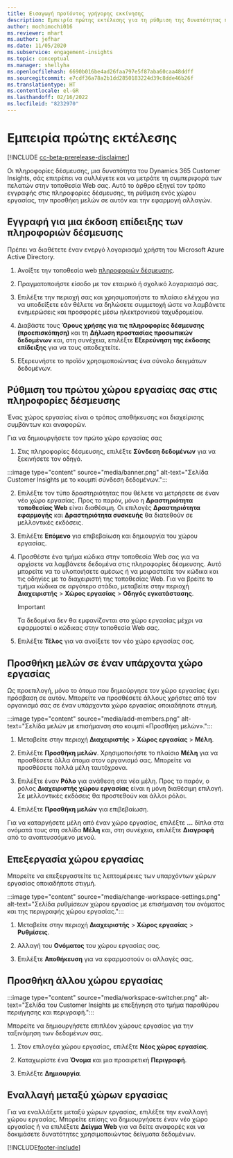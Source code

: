 ```yaml
---
title: Εισαγωγή προϊόντος γρήγορης εκκίνησης
description: Εμπειρία πρώτης εκτέλεσης για τη ρύθμιση της δυνατότητας πληροφοριών δέσμευσης.
author: mochimochi016
ms.reviewer: mhart
ms.author: jefhar
ms.date: 11/05/2020
ms.subservice: engagement-insights
ms.topic: conceptual
ms.manager: shellyha
ms.openlocfilehash: 6690b016be4ad26faa797e5f87aba60caa48ddff
ms.sourcegitcommit: e7cdf36a78a2b1dd2850183224d39c8dde46b26f
ms.translationtype: HT
ms.contentlocale: el-GR
ms.lasthandoff: 02/16/2022
ms.locfileid: "8232970"
---
```

# <a name="first-run-experience"></a>Εμπειρία πρώτης εκτέλεσης

[!INCLUDE [cc-beta-prerelease-disclaimer](includes/cc-beta-prerelease-disclaimer.md)]

Οι πληροφορίες δέσμευσης, μια δυνατότητα του Dynamics 365 Customer Insights, σάς επιτρέπει να συλλέγετε και να μετράτε τη συμπεριφορά των πελατών στην τοποθεσία Web σας. Αυτό το άρθρο εξηγεί τον τρόπο εγγραφής στις πληροφορίες δέσμευσης, τη ρύθμιση ενός χώρου εργασίας, την προσθήκη μελών σε αυτόν και την εφαρμογή αλλαγών.

## <a name="sign-up-for-a-demo-of-engagement-insights"></a>Εγγραφή για μια έκδοση επίδειξης των πληροφοριών δέσμευσης

Πρέπει να διαθέτετε έναν ενεργό λογαριασμό χρήστη του Microsoft Azure Active Directory. 

1. Ανοίξτε την τοποθεσία web [πληροφοριών δέσμευσης](https://home.ci.ai.dynamics.com/app/engagement-insights). 

1. Πραγματοποιήστε είσοδο με τον εταιρικό ή σχολικό λογαριασμό σας.

1. Επιλέξτε την περιοχή σας και χρησιμοποιήστε το πλαίσιο ελέγχου για να υποδείξετε εάν θέλετε να δηλώσετε συμμετοχή ώστε να λαμβάνετε ενημερώσεις και προσφορές μέσω ηλεκτρονικού ταχυδρομείου.

1. Διαβάστε τους **Όρους χρήσης για τις πληροφορίες δέσμευσης (προεπισκόπηση)** και τη **Δήλωση προστασίας προσωπικών δεδομένων** και, στη συνέχεια, επιλέξτε **Εξερεύνηση της έκδοσης επίδειξης** για να τους αποδεχτείτε.

1. Εξερευνήστε το προϊόν χρησιμοποιώντας ένα σύνολο δειγμάτων δεδομένων. 

## <a name="set-up-your-first-workspace-in-engagement-insights"></a>Ρύθμιση του πρώτου χώρου εργασίας σας στις πληροφορίες δέσμευσης

Ένας χώρος εργασίας είναι ο τρόπος αποθήκευσης και διαχείρισης συμβάντων και αναφορών.

Για να δημιουργήσετε τον πρώτο χώρο εργασίας σας

1. Στις πληροφορίες δέσμευσης, επιλέξτε **Σύνδεση δεδομένων** για να ξεκινήσετε τον οδηγό. 

:::image type="content" source="media/banner.png" alt-text="Σελίδα Customer Insights με το κουμπί σύνδεση δεδομένων.":::

2. Επιλέξτε τον τύπο δραστηριότητας που θέλετε να μετρήσετε σε έναν νέο χώρο εργασίας. Προς το παρόν, μόνο η **Δραστηριότητα τοποθεσίας Web** είναι διαθέσιμη. Οι επιλογές **Δραστηριότητα εφαρμογής** και **Δραστηριότητα συσκευής** θα διατεθούν σε μελλοντικές εκδόσεις.

1. Επιλέξτε **Επόμενο** για επιβεβαίωση και δημιουργία του χώρου εργασίας.

1. Προσθέστε ένα τμήμα κώδικα στην τοποθεσία Web σας για να αρχίσετε να λαμβάνετε δεδομένα στις πληροφορίες δέσμευσης. Αυτό μπορείτε να το υλοποιήσετε αμέσως ή να μοιραστείτε τον κώδικα και τις οδηγίες με το διαχειριστή της τοποθεσίας Web. Για να βρείτε το τμήμα κώδικα σε αργότερο στάδιο, μεταβείτε στην περιοχή **Διαχειριστής** > **Χώρος εργασίας** > **Οδηγός εγκατάστασης**.

   > [!IMPORTANT]
   > Τα δεδομένα δεν θα εμφανίζονται στο χώρο εργασίας μέχρι να εφαρμοστεί ο κώδικας στην τοποθεσία Web σας.

1. Επιλέξτε **Τέλος** για να ανοίξετε τον νέο χώρο εργασίας σας. 

## <a name="add-members-to-an-existing-workspace"></a>Προσθήκη μελών σε έναν υπάρχοντα χώρο εργασίας

Ως προεπιλογή, μόνο το άτομο που δημιούργησε τον χώρο εργασίας έχει πρόσβαση σε αυτόν. Μπορείτε να προσθέσετε άλλους χρήστες από τον οργανισμό σας σε έναν υπάρχοντα χώρο εργασίας οποιαδήποτε στιγμή.

:::image type="content" source="media/add-members.png" alt-text="Σελίδα μελών με επισήμανση στο κουμπί «Προσθήκη μελών».":::

1. Μεταβείτε στην περιοχή **Διαχειριστής** > **Χώρος εργασίας** > **Μέλη**.

2. Επιλέξτε **Προσθήκη μελών**. Χρησιμοποιήστε το πλαίσιο **Μέλη** για να προσθέσετε άλλα άτομα στον οργανισμό σας. Μπορείτε να προσθέσετε πολλά μέλη ταυτόχρονα.

3. Επιλέξτε έναν **Ρόλο** για ανάθεση στα νέα μέλη. Προς το παρόν, ο ρόλος **Διαχειριστής χώρου εργασίας** είναι η μόνη διαθέσιμη επιλογή. Σε μελλοντικές εκδόσεις θα προστεθούν και άλλοι ρόλοι.

4. Επιλέξτε **Προσθήκη μελών** για επιβεβαίωση.

Για να καταργήσετε μέλη από έναν χώρο εργασίας, επιλέξτε **...** δίπλα στα ονόματά τους στη σελίδα **Μέλη** και, στη συνέχεια, επιλέξτε **Διαγραφή** από το αναπτυσσόμενο μενού.

## <a name="edit-a-workspace"></a>Επεξεργασία χώρου εργασίας

Μπορείτε να επεξεργαστείτε τις λεπτομέρειες των υπαρχόντων χώρων εργασίας οποιαδήποτε στιγμή.

:::image type="content" source="media/change-workspace-settings.png" alt-text="Σελίδα ρυθμίσεων χώρου εργασίας με επισήμανση του ονόματος και της περιγραφής χώρου εργασίας.":::

1. Μεταβείτε στην περιοχή **Διαχειριστής** > **Χώρος εργασίας** > **Ρυθμίσεις**.

1. Αλλαγή του **Ονόματος** του χώρου εργασίας σας.

1. Επιλέξτε **Αποθήκευση** για να εφαρμοστούν οι αλλαγές σας.

## <a name="add-another-new-workspace"></a>Προσθήκη άλλου χώρου εργασίας

:::image type="content" source="media/workspace-switcher.png" alt-text="Σελίδα του Customer Insights με επεξήγηση στο τμήμα παραθύρου περιήγησης και περιγραφή.":::

Μπορείτε να δημιουργήσετε επιπλέον χώρους εργασίας για την ταξινόμηση των δεδομένων σας.

1. Στον επιλογέα χώρου εργασίας, επιλέξτε **Νέος χώρος εργασίας**.

1. Καταχωρίστε ένα **Όνομα** και μια προαιρετική **Περιγραφή**.

1. Επιλέξτε **Δημιουργία**.

## <a name="switch-between-workspaces"></a>Εναλλαγή μεταξύ χώρων εργασίας

Για να εναλλάξετε μεταξύ χώρων εργασίας, επιλέξτε την εναλλαγή χώρου εργασίας. Μπορείτε επίσης να δημιουργήσετε έναν νέο χώρο εργασίας ή να επιλέξετε **Δείγμα Web** για να δείτε αναφορές και να δοκιμάσετε δυνατότητες χρησιμοποιώντας δείγματα δεδομένων. 



[!INCLUDE[footer-include](../includes/footer-banner.md)]